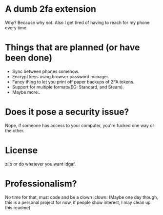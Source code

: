 # A dumb 2fa extension
Why? Because why not. Also I get tired of having to reach for my phone every time.

# Things that are planned (or have been done)
* Sync between phones somehow.
* Encrypt keys using browser password manager.
* Fancy thing to let you print off paper backups of 2FA tokens.
* Support for multiple formats(EG: Standard, and Steam).
* Maybe more..

# Does it pose a security issue?
Nope, if someone has access to your computer, you're fucked one way or the other.

# License
zlib or do whatever you want idgaf.

# Professionalism?
No time for that, must code and be a clown :clown:
(Maybe one day though, this is a personal project for now, if people show interest,
I may clean up this readme)